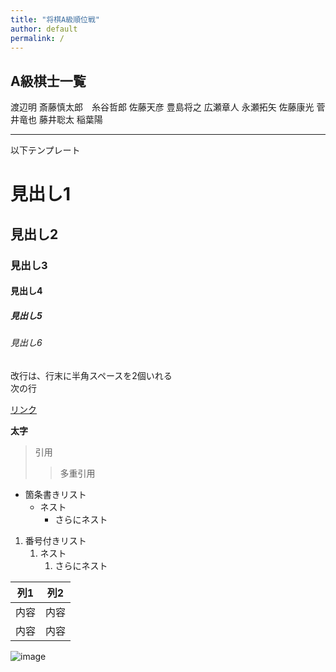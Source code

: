 ```yaml
---
title: "将棋A級順位戦"
author: default
permalink: /
---
```


## A級棋士一覧
渡辺明  斎藤慎太郎　糸谷哲郎  佐藤天彦  豊島将之  広瀬章人  永瀬拓矢  佐藤康光  菅井竜也  藤井聡太  稲葉陽





---

以下テンプレート

# 見出し1
## 見出し2
### 見出し3
#### 見出し4
##### 見出し5
###### 見出し6

改行は、行末に半角スペースを2個いれる  
次の行

[リンク](https://www.google.co.jp/)

**太字**

> 引用
>> 多重引用


- 箇条書きリスト
  - ネスト
    - さらにネスト


1. 番号付きリスト
   1. ネスト
      1. さらにネスト

  
| 列1  | 列2  |
|-----|-----|
| 内容  | 内容  |
| 内容  | 内容  |

![image](/220422_GitHubPages/assets/images/logo-150.png)
